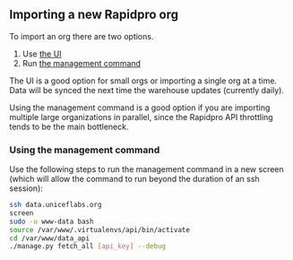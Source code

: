 ## Importing a new Rapidpro org

To import an org there are two options.

1. Use [the UI](https://data.uniceflabs.org/ui/import_org)
2. Run [the management command](https://github.com/rapidpro/data_api/blob/master/data_api/api/management/commands/fetch_all.py) 

The UI is a good option for small orgs or importing a single org at a time.
Data will be synced the next time the warehouse updates (currently daily).

Using the management command is a good option if you are importing multiple large organizations 
in parallel, since the Rapidpro API throttling tends to be the main bottleneck.

### Using the management command

Use the following steps to run the management command in a new screen 
(which will allow the command to run beyond the duration of an ssh session):

```bash
ssh data.uniceflabs.org
screen
sudo -u www-data bash
source /var/www/.virtualenvs/api/bin/activate
cd /var/www/data_api
./manage.py fetch_all [api_key] --debug
```
